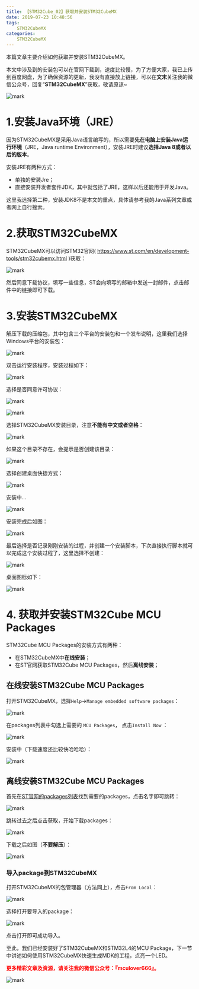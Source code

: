 ```yaml
---
title: 【STM32Cube_02】获取并安装STM32CubeMX
date: 2019-07-23 10:48:56
tags:
    STM32CubeMX
categories:
    STM32CubeMX
---
```


本篇文章主要介绍如何获取并安装STM32CubeMX。
<!--more-->

本文中涉及到的安装包可以在官网下载到，速度比较慢，为了方便大家，我已上传到百度网盘，为了确保资源的更新，我没有直接放上链接，可以在**文末**关注我的微信公众号，回复“**STM32CubeMX**”获取，敬请原谅~

![mark](http://mculover666.cn/image/20190814/gubaOwmETp1w.png?imageslim)

# 1.安装Java环境（JRE）
因为STM32CubeMX是采用Java语言编写的，所以需要**先在电脑上安装Java运行环境**（JRE，Java runtime Environment），安装JRE时建议**选择Java 8或者以后的版本**。

安装JRE有两种方式：

- 单独的安装Jre；
- 直接安装开发者套件JDK，其中就包括了JRE，这样以后还能用于开发Java。

这里我选择第二种，安装JDK8不是本文的重点，具体请参考我的Java系列文章或者网上自行搜索。

# 2.获取STM32CubeMX
STM32CubeMX可以访问STM32官网( https://www.st.com/en/development-tools/stm32cubemx.html )获取：

![mark](http://mculover666.cn/image/20190811/bWTWrfuJnhX5.png?imageslim)

然后同意下载协议，填写一些信息，ST会向填写的邮箱中发送一封邮件，点击邮件中的链接即可下载。

# 3.安装STM32CubeMX
解压下载的压缩包，其中包含三个平台的安装包和一个发布说明，这里我们选择Windows平台的安装包：

![mark](http://mculover666.cn/image/20190811/JmkwIDTsSWo1.png?imageslim)

双击运行安装程序，安装过程如下：

![mark](http://mculover666.cn/image/20190811/QRiGcKFGel1T.png?imageslim)

选择是否同意许可协议：

![mark](http://mculover666.cn/image/20190811/P8S8GriWkoyG.png?imageslim)

![mark](http://mculover666.cn/image/20190811/1c4D5wBFVV9e.png?imageslim)

选择STM32CubeMX安装目录，注意**不能有中文或者空格**：

![mark](http://mculover666.cn/image/20190811/YH9UCGaHSIX7.png?imageslim)

如果这个目录不存在，会提示是否创建该目录：

![mark](http://mculover666.cn/image/20190811/3933VlaP8fHp.png?imageslim)

选择创建桌面快捷方式：

![mark](http://mculover666.cn/image/20190811/xwgbSVuGHgdb.png?imageslim)

安装中...

![mark](http://mculover666.cn/image/20190811/aAvl1nIYwYBj.png?imageslim)

安装完成后如图：

![mark](http://mculover666.cn/image/20190811/DoLwzbrlsDT6.png?imageslim)

最后选择是否记录刚刚安装的过程，并创建一个安装脚本，下次直接执行脚本就可以完成这个安装过程了，这里选择不创建：

![mark](http://mculover666.cn/image/20190811/VcnP9F8j04bS.png?imageslim)

桌面图标如下：

![mark](http://mculover666.cn/image/20190811/1EcyTM3NGxL7.png?imageslim)

# 4. 获取并安装STM32Cube MCU Packages
STM32Cube MCU Packages的安装方式有两种：

- 在STM32CubeMX中**在线安装**；
- 在ST官网获取STM32Cube MCU Packages，然后**离线安装**；

## 在线安装STM32Cube MCU Packages
打开STM32CubeMX，选择`Help`->`Manage embedded software packages`：

![mark](http://mculover666.cn/image/20190811/28Oclq0pEvP3.png?imageslim)

在packages列表中勾选上需要的 `MCU Packages`， 点击`Install Now` ：

![mark](http://mculover666.cn/image/20190811/plS5zNQiSzAo.png?imageslim)

安装中（下载速度还比较快哈哈哈）：

![mark](http://mculover666.cn/image/20190811/FSVTgvBenHS5.png?imageslim)

## 离线安装STM32Cube MCU Packages
首先在[ST官网的packages列表](https://www.st.com/content/st_com/en/stm32cube-ecosystem.html)找到需要的packages，点击名字即可跳转：

![mark](http://mculover666.cn/image/20190811/ts9NYzyepz08.png?imageslim)

跳转过去之后点击获取，开始下载packages：

![mark](http://mculover666.cn/image/20190811/kuiYBrE14cre.png?imageslim)

下载之后如图（**不要解压**）：

![mark](http://mculover666.cn/image/20190811/nflkfFhiwRq3.png?imageslim)

### 导入package到STM32CubeMX
打开STM32CubeMX的包管理器（方法同上），点击`From Local`：

![mark](http://mculover666.cn/image/20190811/i384oOghVbBU.png?imageslim)

选择打开要导入的package：

![mark](http://mculover666.cn/image/20190811/bDoB6uLWc3rR.png?imageslim)

点击打开即可成功导入。

至此，我们已经安装好了STM32CubeMX和STM32L4的MCU Package，下一节中讲述如何使用STM32CubeMX快速生成MDK的工程，点亮一个LED。

**<font color="#FF0000">更多精彩文章及资源，请关注我的微信公众号：『mculover666』。</font>**

![mark](http://mculover666.cn/image/20190814/NQqt1eRxrl1K.png?imageslim)